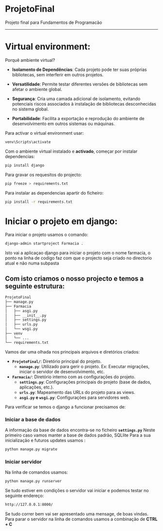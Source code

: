 # ProjetoFinal
Projeto final para Fundamentos de Programacão

***
# Virtual environment: 


Porquê ambiente virtual? 

- **Isolamento de Dependências**: Cada projeto pode ter suas próprias bibliotecas, sem interferir em outros projetos.
  
- **Versatilidade**: Permite testar diferentes versões de bibliotecas sem afetar o ambiente global.

- **Segurança**: Cria uma camada adicional de isolamento, evitando potenciais riscos associados à instalação de bibliotecas desconhecidas no sistema global.

- **Portabilidade**: Facilita a exportação e reprodução do ambiente de desenvolvimento em outros sistemas ou máquinas.


Para activar o virtual environment usar:

```bash
venv\Scripts\activate
```

Com o ambiente virtual instalado e **activado**, começar por instalar dependencias:

```bash
pip install django
```

Para gravar os requesitos do projecto:

```bash
pip freeze > requirements.txt
```

Para instalar as dependencias apartir do ficheiro:
```bash
pip install -r requirements.txt
```

# Iniciar o projeto em django:

Para iniciar o projeto usamos o comando:

```bash
django-admin startproject Farmacia .
```
Isto vai a aplicaçao django para iniciar o projeto com o nome farmacia, o ponto na linha de codigo faz com que o projecto seja criado no directorio atual e não numa subpasta

## Com isto criamos o nosso projecto e temos a seguinte estrutura:

```bash
ProjetoFinal
├── manage.py 
├── Farmacia
│   ├── asgi.py
│   ├── __init__.py
│   ├── settings.py 
│   ├── urls.py
│   └── wsgi.py
├── venv
│   └── ...
└── requirements.txt
```


Vamos dar uma olhada nos principais arquivos e diretórios criados:

- **`ProjetoFinal/`**: Diretório principal do projeto.
  - **`manage.py`**: Utilizado para gerir o projeto. Ex: Executar migrações, iniciar o servidor de desenvolvimento, etc.
- **`Farmacia/`**: Diretório interno com as configurações do projeto.
    - **`settings.py`**: Configurações principais do projeto (base de dados, aplicações, etc.).
    - **`urls.py`**: Mapeamento das URLs do projeto para as views.
    - **`asgi.py` e `wsgi.py`**: Configurações para servidores web.

Para verificar se temos o django a funcionar precisamos de:

### Iniciar a base de dados

A informação da base de dados encontra-se no ficheiro **`settings.py`**
Neste primeiro caso vamos manter a base de dados padrão, SQLlite
Para a sua inicialização e futuros updates usamos :

```bash
python manage.py migrate
```
### Iniciar servidor

Na linha de comandos usamos:
```bash
python manage.py runserver
```
Se tudo estiver em condições o servidor vai iniciar e podemos testar no seguinte endereço:
```bash
http://127.0.0.1:8000/
```
Se tudo correr bem vai ser apresentado uma mensage, de boas vindas.
Para parar o servidor na linha de comandos usamos a combinação de **CTRL + C**



